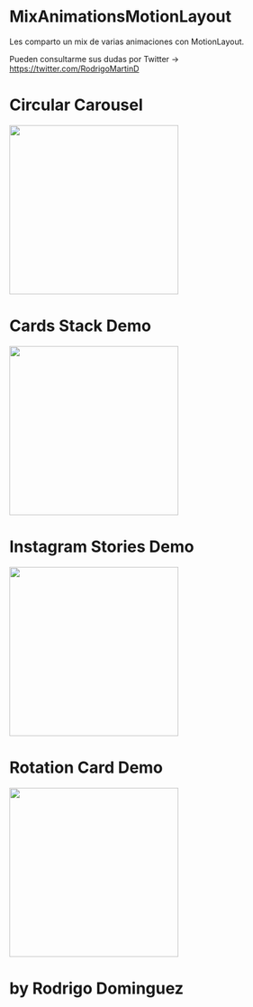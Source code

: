 # MixAnimationsMotionLayout 

Les comparto un mix de varias animaciones con MotionLayout.

Pueden consultarme sus dudas por Twitter -> https://twitter.com/RodrigoMartinD

# Circular Carousel
<img src="https://user-images.githubusercontent.com/56642332/83661937-3cfec700-a59d-11ea-814d-be6369b79aa8.gif"  width="300" />


# Cards Stack Demo
<img src="https://user-images.githubusercontent.com/56642332/83661628-c4980600-a59c-11ea-90df-8608ef29858c.gif"  width="300" />


# Instagram Stories Demo
<img src="https://user-images.githubusercontent.com/56642332/83661517-a16d5680-a59c-11ea-978b-099d97f4dff6.gif"  width="300" />


# Rotation Card Demo
<img src="https://user-images.githubusercontent.com/56642332/83661207-2c018600-a59c-11ea-88ad-c0df82c5bd01.gif"  width="300" />


# by Rodrigo Dominguez
